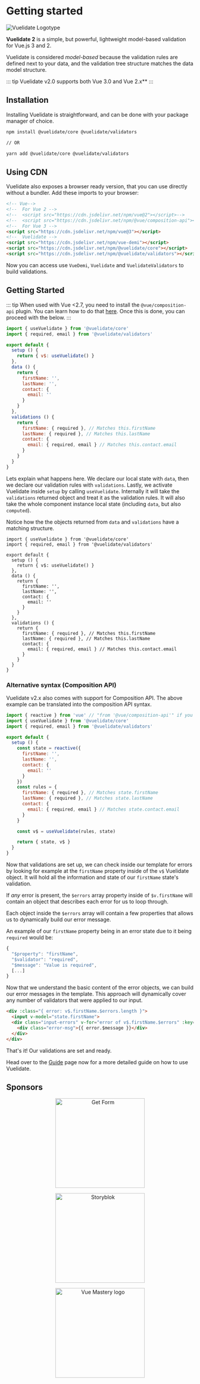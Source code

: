# Getting started

![Vuelidate Logotype](/logotype.png)

**Vuelidate 2** is a simple, but powerful, lightweight model-based validation for Vue.js 3 and 2.

Vuelidate is considered _model-based_ because the validation rules are defined next to your data, and the validation tree structure matches the data model structure.

::: tip
Vuelidate v2.0 supports both Vue 3.0 and Vue 2.x**
:::

## Installation

Installing Vuelidate is straightforward, and can be done with your package manager of choice.

```bash
npm install @vuelidate/core @vuelidate/validators

// OR

yarn add @vuelidate/core @vuelidate/validators
```

## Using CDN

Vuelidate also exposes a browser ready version, that you can use directly without a bundler.
Add these imports to your browser:

```html
<!-- Vue-->
<!--  For Vue 2 -->
<!--  <script src="https://cdn.jsdelivr.net/npm/vue@2"></script>-->
<!--  <script src="https://cdn.jsdelivr.net/npm/@vue/composition-api"></script>-->
<!--  For Vue 3 -->
<script src="https://cdn.jsdelivr.net/npm/vue@3"></script>
<!--  Vuelidate -->
<script src="https://cdn.jsdelivr.net/npm/vue-demi"></script>
<script src="https://cdn.jsdelivr.net/npm/@vuelidate/core"></script>
<script src="https://cdn.jsdelivr.net/npm/@vuelidate/validators"></script>
```

Now you can access use `VueDemi`, `Vuelidate` and `VuelidateValidators` to build validations.

## Getting Started

::: tip
When used with Vue <2.7, you need to install the `@vue/composition-api` plugin. You can learn how to do that [here](https://github.com/vuejs/composition-api).
Once this is done, you can proceed with the below.
:::


```js
import { useVuelidate } from '@vuelidate/core'
import { required, email } from '@vuelidate/validators'

export default {
  setup () {
    return { v$: useVuelidate() }
  },
  data () {
    return {
      firstName: '',
      lastName: '',
      contact: {
        email: ''
      }
    }
  },
  validations () {
    return {
      firstName: { required }, // Matches this.firstName
      lastName: { required }, // Matches this.lastName
      contact: {
        email: { required, email } // Matches this.contact.email
      }
    }
  }
}
```

Lets explain what happens here. We declare our local state with `data`, then we declare our validation rules with `validations`. Lastly, we activate Vuelidate inside `setup` by calling `useVuelidate`. Internally it will take the `validations` returned object and treat it as the validation rules. It will also take the whole component instance local state (including `data`, but also `computed`).

Notice how the the objects returned from `data` and `validations` have a matching structure.

```js{9-15,18-24}
import { useVuelidate } from '@vuelidate/core'
import { required, email } from '@vuelidate/validators'

export default {
  setup () {
    return { v$: useVuelidate() }
  },
  data () {
    return {
      firstName: '',
      lastName: '',
      contact: {
        email: ''
      }
    }
  },
  validations () {
    return {
      firstName: { required }, // Matches this.firstName
      lastName: { required }, // Matches this.lastName
      contact: {
        email: { required, email } // Matches this.contact.email
      }
    }
  }
}
```

### Alternative syntax (Composition API)

Vuelidate v2.x also comes with support for Composition API. The above example can be translated into the composition API syntax.

```js
import { reactive } from 'vue' // "from '@vue/composition-api'" if you are using Vue <2.7
import { useVuelidate } from '@vuelidate/core'
import { required, email } from '@vuelidate/validators'

export default {
  setup () {
    const state = reactive({
      firstName: '',
      lastName: '',
      contact: {
        email: ''
      }
    })
    const rules = {
      firstName: { required }, // Matches state.firstName
      lastName: { required }, // Matches state.lastName
      contact: {
        email: { required, email } // Matches state.contact.email
      }
    }

    const v$ = useVuelidate(rules, state)

    return { state, v$ }
  }
}
```

Now that validations are set up, we can check inside our template for errors by looking for example at the `firstName` property inside of the `v$` Vuelidate object. It will hold all the information and state of our `firstName` state's validation.

If _any_ error is present, the `$errors` array property inside of `$v.firstName` will contain an object that describes each error for us to loop through.

Each object inside the `$errors` array will contain a few properties that allows us to dynamically build our error message.

An example of our `firstName` property being in an error state due to it being `required` would be:

```js
{
  "$property": "firstName",
  "$validator": "required",
  "$message": "Value is required",
  [...]
}
```

Now that we understand the basic content of the error objects, we can build our error messages in the template. This approach will dynamically cover any number of validators that were applied to our input.

```html
<div :class="{ error: v$.firstName.$errors.length }">
  <input v-model="state.firstName">
  <div class="input-errors" v-for="error of v$.firstName.$errors" :key="error.$uid">
    <div class="error-msg">{{ error.$message }}</div>
  </div>
</div>
```

That's it! Our validations are set and ready.

Head over to the [Guide](./guide.md) page now for a more detailed guide on how to use Vuelidate.

## Sponsors

<p align="center">
  <a href="https://getform.io" target="_blank">
    <img src="https://cdn.discordapp.com/attachments/1002927810710605875/1034915542596845728/getform.png" alt="Get Form" width="240px">
  </a>
</p>

<p align="center">
  <a href="https://www.storyblok.com/developers?utm_source=newsletter&utm_medium=logo&utm_campaign=vuejs-newsletter" target="_blank">
    <img src="https://a.storyblok.com/f/51376/3856x824/fea44d52a9/colored-full.png" alt="Storyblok" width="240px">
  </a>
</p>

<p align="center">
  <a href="https://www.vuemastery.com/" target="_blank">
    <img src="https://cdn.discordapp.com/attachments/258614093362102272/557267759130607630/Vue-Mastery-Big.png" alt="Vue Mastery logo" width="240px">
  </a>
</p>
